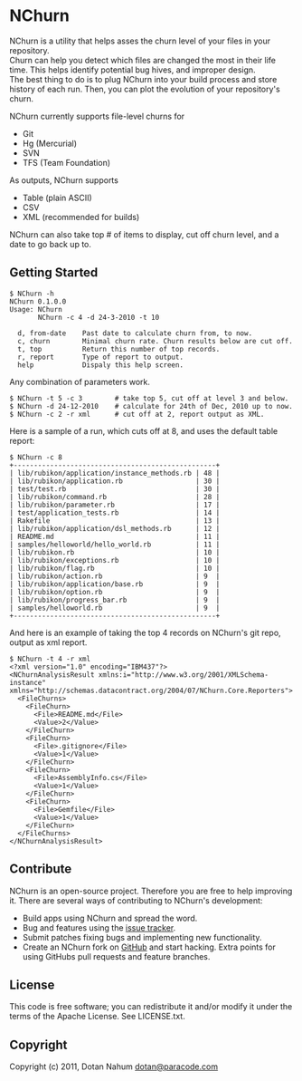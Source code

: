 NChurn
======

NChurn is a utility that helps asses the churn level of your files in your repository.  
Churn can help you detect which files are changed the most in their life time. This helps identify potential bug hives, and improper design.  
The best thing to do is to plug NChurn into your build process and store history of each run. Then, you can plot the evolution of your repository's churn.  


NChurn currently supports file-level churns for

* Git
* Hg (Mercurial)
* SVN
* TFS (Team Foundation)


As outputs, NChurn supports

* Table (plain ASCII)
* CSV
* XML (recommended for builds)


NChurn can also take top # of items to display, cut off churn level, and a date to go back up to.

Getting Started
---------------

	$ NChurn -h
	NChurn 0.1.0.0
	Usage: NChurn
	       NChurn -c 4 -d 24-3-2010 -t 10

	  d, from-date    Past date to calculate churn from, to now.
	  c, churn        Minimal churn rate. Churn results below are cut off.
	  t, top          Return this number of top records.
	  r, report       Type of report to output.
	  help            Dispaly this help screen.

  
Any combination of parameters work.

	$ NChurn -t 5 -c 3        # take top 5, cut off at level 3 and below.
	$ NChurn -d 24-12-2010    # calculate for 24th of Dec, 2010 up to now.
	$ NChurn -c 2 -r xml      # cut off at 2, report output as XML.

Here is a sample of a run, which cuts off at 8, and uses the default table report:

	$ NChurn -c 8
	+--------------------------------------------------+
	| lib/rubikon/application/instance_methods.rb | 48 |
	| lib/rubikon/application.rb                  | 30 |
	| test/test.rb                                | 30 |
	| lib/rubikon/command.rb                      | 28 |
	| lib/rubikon/parameter.rb                    | 17 |
	| test/application_tests.rb                   | 14 |
	| Rakefile                                    | 13 |
	| lib/rubikon/application/dsl_methods.rb      | 12 |
	| README.md                                   | 11 |
	| samples/helloworld/hello_world.rb           | 11 |
	| lib/rubikon.rb                              | 10 |
	| lib/rubikon/exceptions.rb                   | 10 |
	| lib/rubikon/flag.rb                         | 10 |
	| lib/rubikon/action.rb                       | 9  |
	| lib/rubikon/application/base.rb             | 9  |
	| lib/rubikon/option.rb                       | 9  |
	| lib/rubikon/progress_bar.rb                 | 9  |
	| samples/helloworld.rb                       | 9  |
	+--------------------------------------------------+

And here is an example of taking the top 4 records on NChurn's git repo, output as xml report.

	$ NChurn -t 4 -r xml
	<?xml version="1.0" encoding="IBM437"?>
	<NChurnAnalysisResult xmlns:i="http://www.w3.org/2001/XMLSchema-instance" xmlns="http://schemas.datacontract.org/2004/07/NChurn.Core.Reporters">
	  <FileChurns>
	    <FileChurn>
	      <File>README.md</File>
	      <Value>2</Value>
	    </FileChurn>
	    <FileChurn>
	      <File>.gitignore</File>
	      <Value>1</Value>
	    </FileChurn>
	    <FileChurn>
	      <File>AssemblyInfo.cs</File>
	      <Value>1</Value>
	    </FileChurn>
	    <FileChurn>
	      <File>Gemfile</File>
	      <Value>1</Value>
	    </FileChurn>
	  </FileChurns>
	</NChurnAnalysisResult>

Contribute
----------

NChurn is an open-source project. Therefore you are free to help improving it.
There are several ways of contributing to NChurn's development:

* Build apps using NChurn and spread the word.
* Bug and features using the [issue tracker][2].
* Submit patches fixing bugs and implementing new functionality.
* Create an NChurn fork on [GitHub][1] and start hacking. Extra points for using GitHubs pull requests and feature branches.

License
-------

This code is free software; you can redistribute it and/or modify it under the
terms of the Apache License. See LICENSE.txt.

Copyright
---------

Copyright (c) 2011, Dotan Nahum <dotan@paracode.com>


[1]: http://github.com/jondot/nchurn
[2]: http://github.com/jondot/nchurn/issues
